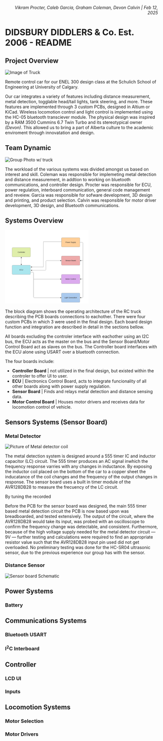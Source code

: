 *<div align="right"> Vikram Procter, Caleb Garcia, Graham Coleman, Devon Calvin | Feb 12, 2025 </div>*

# DIDSBURY DIDDLERS & Co. Est. 2006 - README

## Project Overview
![Image of Truck]()

Remote control car for our ENEL 300 design class at the Schulich School of Engineering at University of Calgary.

Our car integrates a variety of features including distance measurement, metal detection, togglable head/tail lights, tank steering, and more. These features are implemented through 3 custom PCBs, designed in Altium or KiCad. Wireless locomotion control and light control is implemented using the HC-05 bluetooth transciever module. The physical design was inspired by a RAM 3500 Cummins 6.7 Twin Turbo and its stereotypical owner *(Devon)*. This allowed us to bring a part of Alberta culture to the academic enviroment through innovatation and design.

## Team Dynamic
![Group Photo w/ truck]()

The workload of the various systems  was divided amongst us based on interest and skill. Coleman was responsible for implemeting metal detection and distance measurement, in addtion to working on bluetooth communications, and controller design. Procter was responsible for ECU, power regulation, interboard communication, general code management and reveiew. Garcia was responsible for sofware development, 3D design and printing, and product selection. Calvin was responsible for motor driver development, 3D design, and Bluetooth communications.

## Systems Overview
![SystemArchitectureBlockDiagram](./Pictures/SystemArchitectureBlockDiagram.png)

The block diagram shows the operating architecture of the RC truck describing the PCB boards connections to eachother. There were four custom PCBs in which 3 were used in the final design. Each board design function and integration are described in detail in the sections bellow. 

All boards excluding the controler interface with eachother using an I2C bus, the ECU acts as the master on the bus and the Sensor Board/Motor Control Board act as slaves on the bus. The Controller board interfaces with the ECU alone using USART over a bluetooth connection.

The four boards include: 
- **Controller Board** | not utilized in the final design, but existed within the controler to offer UI to user.
- **ECU** | Electronics Control Board, acts to integrate funcionality of all other boards along with power supply regulation.
- **Sensor Board** | Finds and relays metal detection and distance sensing data.
- **Motor Control Board** | Houses motor drivers and receives data for locomotion control of vehicle.

## Sensors Systems (Sensor Board)
### Metal Detector
![Picture of Metal detector coil]()

The metal detection system is designed around a 555 timer IC and inductor capacitor (LC) circuit. The 555 timer produces an AC signal inwhich the frequency response varries with any changes in inductance. By exposing the inductor coil placed on the bottom of the car to a copper sheet the inducatance of the coil changes and the frequency of the output changes in response. The sensor board uses a built in timer module of the AVR128DB28 to measure the frecuency of the LC circuit.

By tuning the recorded 

Before the PCB for the sensor board was designed, the main 555 timer based metal detection circuit the PCB is now based upon was breadboarded, and tested extensively. The output of the circuit, where the AVR128DB28 would take its input, was probed with an oscilloscope to confirm the frequency change was detectable, and consistent. Furthermore, because of the high voltage supply needed for the metal detector circuit — 9V — further testing and calculations were required to find an appropriate resistor value such that the AVR128DB28 input pin used did not get overloaded. No preliminary testing was done for the HC-SR04 ultrasonic sensor, due to the previous experience our group has with the sensor.


### Distance Sensor
![Sensor board Schematic]()

## Power Systems
### Battery

## Communications Systems
### Bluetooth USART
### I<sup>2</sup>C Interboard

## Controller
### LCD UI
### Inputs

## Locomotion Systems
### Motor Selection
### Motor Drivers